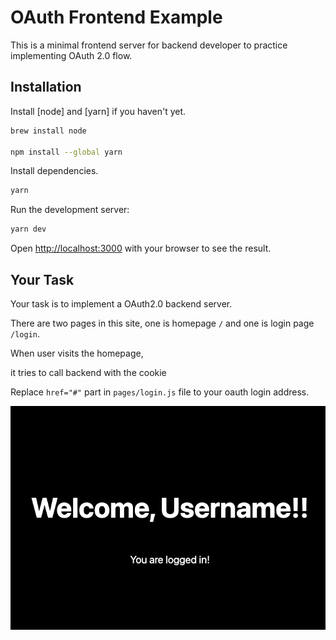 # OAuth Frontend Example

This is a minimal frontend server for backend developer to practice implementing OAuth 2.0 flow.

## Installation

Install [node] and [yarn] if you haven't yet.

```bash
brew install node

npm install --global yarn
```

Install dependencies.

```bash
yarn
```

Run the development server:

```bash
yarn dev
```

Open [http://localhost:3000](http://localhost:3000) with your browser to see the result.

## Your Task

Your task is to implement a OAuth2.0 backend server. 

There are two pages in this site, one is homepage `/` and one is login page `/login`.

When user visits the homepage, 

it tries to call backend with the cookie

Replace `href="#"` part in `pages/login.js` file to your oauth login address.



![](./success.png)